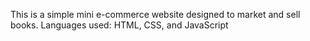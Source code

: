 This is a simple mini e-commerce website designed to market and sell books. Languages used: HTML, CSS, and JavaScript
